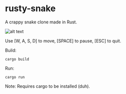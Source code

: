 # rusty-snake

A crappy snake clone made in Rust.

![alt text](https://github.com/finnegancodes/rusty-snake/screenshots/game.png?raw=true)

Use [W, A, S, D] to move, [SPACE] to pause, [ESC] to quit.

Build:
```
cargo build
```

Run:
```
cargo run
```

Note: Requires cargo to be installed (duh).
